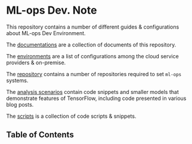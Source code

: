 # ML-ops Dev. Note

This repository contains a number of different guides & configurations about ML-ops Dev Environment.

The [documentations](docs) are a collection of documents of this repository.

The [environments](env) are a list of configurations among the cloud service providers & on-premise.

The [repository](repo) contains a number of repositories required to set `ml-ops` systems.

The [analysis scenarios](scenario) contain code snippets and smaller models that demonstrate features of TensorFlow, including code presented in various blog posts.

The [scripts](scripts) is a collection of code scripts & snippets.
## Table of Contents

